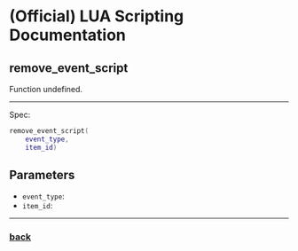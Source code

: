 
# (Official) LUA Scripting Documentation

## remove_event_script

Function undefined.

___

Spec:

```lua
remove_event_script(
	event_type,
	item_id)
```

## Parameters

- `event_type`: 
- `item_id`: 

___

### [back](../other)
